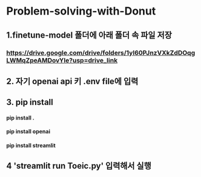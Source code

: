 # Problem-solving-with-Donut

## 1.finetune-model 폴더에 아래 폴더 속 파일 저장
### https://drive.google.com/drive/folders/1yl60PJnzVXkZdDOqgLWMqZpeAMDovYIe?usp=drive_link

## 2. 자기 openai api 키 .env file에 입력

## 3. pip install
#### pip install . 
#### pip install openai
#### pip install streamlit

## 4 'streamlit run Toeic.py' 입력해서 실행
